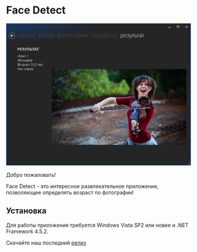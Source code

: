 # Face Detect
![](/3.png?raw=false "Страница результатов")

Добро пожаловать!

Face Detect - это интересное развлекательное приложение, позволяющее определять возраст по фотографии!

## Установка
Для работы приложения требуется Windows Vista SP2 или новее и .NET Framework 4.5.2.

Скачайте наш последний [релиз](FaceDetect.zip)
